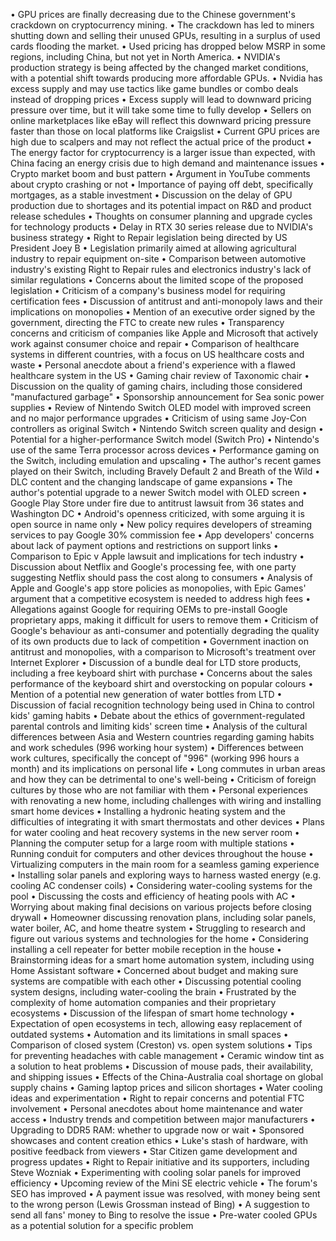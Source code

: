 • GPU prices are finally decreasing due to the Chinese government's crackdown on cryptocurrency mining.
• The crackdown has led to miners shutting down and selling their unused GPUs, resulting in a surplus of used cards flooding the market.
• Used pricing has dropped below MSRP in some regions, including China, but not yet in North America.
• NVIDIA's production strategy is being affected by the changed market conditions, with a potential shift towards producing more affordable GPUs.
• Nvidia has excess supply and may use tactics like game bundles or combo deals instead of dropping prices
• Excess supply will lead to downward pricing pressure over time, but it will take some time to fully develop
• Sellers on online marketplaces like eBay will reflect this downward pricing pressure faster than those on local platforms like Craigslist
• Current GPU prices are high due to scalpers and may not reflect the actual price of the product
• The energy factor for cryptocurrency is a larger issue than expected, with China facing an energy crisis due to high demand and maintenance issues
• Crypto market boom and bust pattern
• Argument in YouTube comments about crypto crashing or not
• Importance of paying off debt, specifically mortgages, as a stable investment
• Discussion on the delay of GPU production due to shortages and its potential impact on R&D and product release schedules
• Thoughts on consumer planning and upgrade cycles for technology products
• Delay in RTX 30 series release due to NVIDIA's business strategy
• Right to Repair legislation being directed by US President Joey B
• Legislation primarily aimed at allowing agricultural industry to repair equipment on-site
• Comparison between automotive industry's existing Right to Repair rules and electronics industry's lack of similar regulations
• Concerns about the limited scope of the proposed legislation
• Criticism of a company's business model for requiring certification fees
• Discussion of antitrust and anti-monopoly laws and their implications on monopolies
• Mention of an executive order signed by the government, directing the FTC to create new rules
• Transparency concerns and criticism of companies like Apple and Microsoft that actively work against consumer choice and repair
• Comparison of healthcare systems in different countries, with a focus on US healthcare costs and waste
• Personal anecdote about a friend's experience with a flawed healthcare system in the US
• Gaming chair review of Taxonomic chair
• Discussion on the quality of gaming chairs, including those considered "manufactured garbage"
• Sponsorship announcement for Sea sonic power supplies
• Review of Nintendo Switch OLED model with improved screen and no major performance upgrades
• Criticism of using same Joy-Con controllers as original Switch
• Nintendo Switch screen quality and design
• Potential for a higher-performance Switch model (Switch Pro)
• Nintendo's use of the same Terra processor across devices
• Performance gaming on the Switch, including emulation and upscaling
• The author's recent games played on their Switch, including Bravely Default 2 and Breath of the Wild
• DLC content and the changing landscape of game expansions
• The author's potential upgrade to a newer Switch model with OLED screen
• Google Play Store under fire due to antitrust lawsuit from 36 states and Washington DC
• Android's openness criticized, with some arguing it is open source in name only
• New policy requires developers of streaming services to pay Google 30% commission fee
• App developers' concerns about lack of payment options and restrictions on support links
• Comparison to Epic v Apple lawsuit and implications for tech industry
• Discussion about Netflix and Google's processing fee, with one party suggesting Netflix should pass the cost along to consumers
• Analysis of Apple and Google's app store policies as monopolies, with Epic Games' argument that a competitive ecosystem is needed to address high fees
• Allegations against Google for requiring OEMs to pre-install Google proprietary apps, making it difficult for users to remove them
• Criticism of Google's behaviour as anti-consumer and potentially degrading the quality of its own products due to lack of competition
• Government inaction on antitrust and monopolies, with a comparison to Microsoft's treatment over Internet Explorer
• Discussion of a bundle deal for LTD store products, including a free keyboard shirt with purchase
• Concerns about the sales performance of the keyboard shirt and overstocking on popular colours
• Mention of a potential new generation of water bottles from LTD
• Discussion of facial recognition technology being used in China to control kids' gaming habits
• Debate about the ethics of government-regulated parental controls and limiting kids' screen time
• Analysis of the cultural differences between Asia and Western countries regarding gaming habits and work schedules (996 working hour system)
• Differences between work cultures, specifically the concept of "996" (working 996 hours a month) and its implications on personal life
• Long commutes in urban areas and how they can be detrimental to one's well-being
• Criticism of foreign cultures by those who are not familiar with them
• Personal experiences with renovating a new home, including challenges with wiring and installing smart home devices
• Installing a hydronic heating system and the difficulties of integrating it with smart thermostats and other devices
• Plans for water cooling and heat recovery systems in the new server room
• Planning the computer setup for a large room with multiple stations
• Running conduit for computers and other devices throughout the house
• Virtualizing computers in the main room for a seamless gaming experience
• Installing solar panels and exploring ways to harness wasted energy (e.g. cooling AC condenser coils)
• Considering water-cooling systems for the pool
• Discussing the costs and efficiency of heating pools with AC
• Worrying about making final decisions on various projects before closing drywall
• Homeowner discussing renovation plans, including solar panels, water boiler, AC, and home theatre system
• Struggling to research and figure out various systems and technologies for the home
• Considering installing a cell repeater for better mobile reception in the house
• Brainstorming ideas for a smart home automation system, including using Home Assistant software
• Concerned about budget and making sure systems are compatible with each other
• Discussing potential cooling system designs, including water-cooling the brain
• Frustrated by the complexity of home automation companies and their proprietary ecosystems
• Discussion of the lifespan of smart home technology
• Expectation of open ecosystems in tech, allowing easy replacement of outdated systems
• Automation and its limitations in small spaces
• Comparison of closed system (Creston) vs. open system solutions
• Tips for preventing headaches with cable management
• Ceramic window tint as a solution to heat problems
• Discussion of mouse pads, their availability, and shipping issues
• Effects of the China-Australia coal shortage on global supply chains
• Gaming laptop prices and silicon shortages
• Water cooling ideas and experimentation
• Right to repair concerns and potential FTC involvement
• Personal anecdotes about home maintenance and water access
• Industry trends and competition between major manufacturers
• Upgrading to DDR5 RAM: whether to upgrade now or wait
• Sponsored showcases and content creation ethics
• Luke's stash of hardware, with positive feedback from viewers
• Star Citizen game development and progress updates
• Right to Repair initiative and its supporters, including Steve Wozniak
• Experimenting with cooling solar panels for improved efficiency
• Upcoming review of the Mini SE electric vehicle
• The forum's SEO has improved
• A payment issue was resolved, with money being sent to the wrong person (Lewis Grossman instead of Bing)
• A suggestion to send all fans' money to Bing to resolve the issue
• Pre-water cooled GPUs as a potential solution for a specific problem